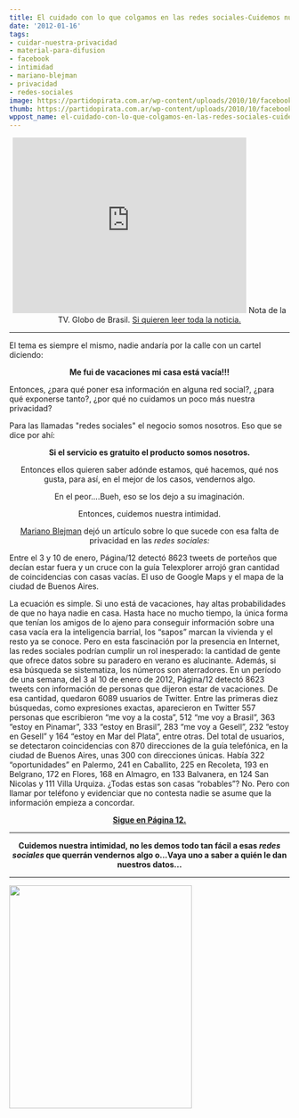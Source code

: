 ```yaml
---
title: El cuidado con lo que colgamos en las redes sociales-Cuidemos nuestra intimidad.
date: '2012-01-16'
tags:
- cuidar-nuestra-privacidad
- material-para-difusion
- facebook
- intimidad
- mariano-blejman
- privacidad
- redes-sociales
image: https://partidopirata.com.ar/wp-content/uploads/2010/10/facebook_privacidad.jpg
thumb: https://partidopirata.com.ar/wp-content/uploads/2010/10/facebook_privacidad-150x150.jpg
wppost_name: el-cuidado-con-lo-que-colgamos-en-las-redes-sociales-cuidemos-nuestra-intimidad
---
```


<center>
<iframe src="http://www.youtube.com/embed/KhzjJoLkUb0" frameborder="0" width="420" height="315"></iframe>
Nota de la TV. Globo de Brasil.
<a href="http://g1.globo.com/jornal-hoje/noticia/2011/12/criminosos-usam-informacoes-da-internet-para-realizar-assaltos-em-sp.html" target="_blank">Si quieren leer toda la noticia.</a></center>

<hr />
<p style="text-align: left;">El tema es siempre el mismo, nadie andaría por la calle con un cartel diciendo:</p>
<p style="text-align: center;"><strong>Me fui de vacaciones mi casa está vacía!!!</strong></p>
<p style="text-align: left;">Entonces, ¿para qué poner esa información en alguna red social?, ¿para qué exponerse tanto?, ¿por qué no cuidamos un poco más nuestra privacidad?</p>
<p style="text-align: left;">Para las llamadas "redes sociales" el negocio somos nosotros. Eso que se dice por ahí:</p>
<p style="text-align: center;"><strong>Si el servicio es gratuito el producto somos nosotros.</strong></p>
<p style="text-align: center;">Entonces ellos quieren saber adónde estamos, qué hacemos, qué nos gusta, para así, en el mejor de los casos, vendernos algo.</p>
<p style="text-align: center;">En el peor....Bueh, eso se los dejo a su imaginación.</p>
<p style="text-align: center;">Entonces, cuidemos nuestra intimidad.</p>
<p style="text-align: center;"><a href="https://twitter.com/#!/blejman" target="_blank">Mariano Blejman</a> dejó un artículo sobre lo que sucede con esa falta de privacidad en las <em>redes sociales:</em></p>
<p style="text-align: left;">Entre el 3 y 10 de enero, Página/12 detectó 8623 tweets de porteños que decían estar fuera y un cruce con la guía Telexplorer arrojó gran cantidad de coincidencias con casas vacías. El uso de Google Maps y el mapa de la ciudad de Buenos Aires.</p>
<p style="text-align: left;">La ecuación es simple. Si uno está de vacaciones, hay altas probabilidades de que no haya nadie en casa. Hasta hace no mucho tiempo, la única forma que tenían los amigos de lo ajeno para conseguir información sobre una casa vacía era la inteligencia barrial, los “sapos” marcan la vivienda y el resto ya se conoce. Pero en esta fascinación por la presencia en Internet, las redes sociales podrían cumplir un rol inesperado: la cantidad de gente que ofrece datos sobre su paradero en verano es alucinante. Además, si esa búsqueda se sistematiza, los números son aterradores. En un período de una semana, del 3 al 10 de enero de 2012, Página/12 detectó 8623 tweets con información de personas que dijeron estar de vacaciones. De esa cantidad, quedaron 6089 usuarios de Twitter. Entre las primeras diez búsquedas, como expresiones exactas, aparecieron en Twitter 557 personas que escribieron “me voy a la costa”, 512 “me voy a Brasil”, 363 “estoy en Pinamar”, 333 “estoy en Brasil”, 283 “me voy a Gesell”, 232 “estoy en Gesell” y 164 “estoy en Mar del Plata”, entre otras. Del total de usuarios, se detectaron coincidencias con 870 direcciones de la guía telefónica, en la ciudad de Buenos Aires, unas 300 con direcciones únicas. Había 322 “oportunidades” en Palermo, 241 en Caballito, 225 en Recoleta, 193 en Belgrano, 172 en Flores, 168 en Almagro, en 133 Balvanera, en 124 San Nicolas y 111 Villa Urquiza. ¿Todas estas son casas “robables”? No. Pero con llamar por teléfono y evidenciar que no contesta nadie se asume que la información empieza a concordar.</p>
<p style="text-align: center;"><strong><a href="http://www.pagina12.com.ar/diario/elpais/1-185567-2012-01-16.html" target="_blank">Sigue en Página 12.</a></strong></p>


<hr />
<p style="text-align: center;"><strong>Cuidemos nuestra intimidad, no les demos todo tan fácil a esas <em>redes sociales</em> que querrán vendernos algo o...Vaya uno a saber a quién le dan nuestros datos...</strong></p>


<hr /><img class="alignnone" title="Chorros" src="http://4.bp.blogspot.com/_CPtUSP1MzEE/TGwTgXgoQLI/AAAAAAAADT0/NyZhUVVOTjQ/s400/ladron.jpg" alt="" width="328" height="400" />
